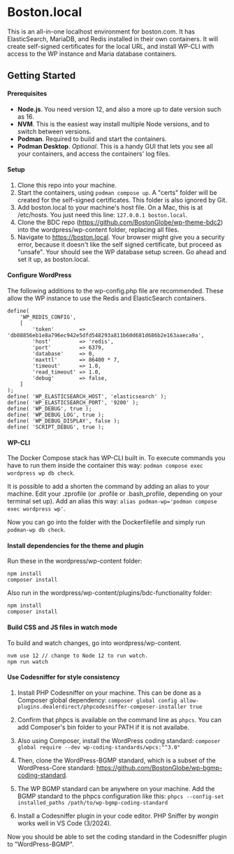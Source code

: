 # Boston.local

This is an all-in-one localhost environment for boston.com. It has ElasticSearch, MariaDB, and Redis installed in their own containers. It will create self-signed certificates for the local URL, and install WP-CLI with access to the WP instance and Maria database containers.

## Getting Started

#### Prerequisites

* **Node.js**. You need version 12, and also a more up to date version such as 16.
* **NVM**. This is the easiest way install multiple Node versions, and to switch between versions.
* **Podman**. Required to build and start the containers. 
* **Podman Desktop**. *Optional*. This is a handy GUI that lets you see all your containers, and access the containers' log files.

#### Setup 

1. Clone this repo into your machine.
2. Start the containers, using `podman compose up`. A "certs" folder will be created for the self-signed certificates. This folder is also ignored by Git.
3. Add boston.local to your machine's host file. On a Mac, this is at /etc/hosts. You just need this line: `127.0.0.1 boston.local`.
4. Clone the BDC repo (https://github.com/BostonGlobe/wp-theme-bdc2) into the wordpress/wp-content folder, replacing all files.
5. Navigate to https://boston.local. Your browser might give you a security error, because it doesn't like the self signed certificate, but proceed as "unsafe". Your should see the WP database setup screen. Go ahead and set it up, as boston.local.

#### Configure WordPress

The following additions to the wp-config.php file are recommended. These allow the WP instance to use the Redis and ElasticSearch containers.
```
define(
	'WP_REDIS_CONFIG',
	[
		'token'        => 'db08856eb1e8a796ec942e5dfd548293a811b60d681d686b2e163aaeca9a',
		'host'         => 'redis',
		'port'         => 6379,
		'database'     => 0,
		'maxttl'       => 86400 * 7,
		'timeout'      => 1.0,
		'read_timeout' => 1.0,
		'debug'        => false,
	]
);
define( 'WP_ELASTICSEARCH_HOST', 'elasticsearch' );
define( 'WP_ELASTICSEARCH_PORT', '9200' );
define( 'WP_DEBUG', true );
define( 'WP_DEBUG_LOG', true );
define( 'WP_DEBUG_DISPLAY', false );
define( 'SCRIPT_DEBUG', true );
```

#### WP-CLI

The Docker Compose stack has WP-CLI built in. To execute commands you have to run them inside the container this way: `podman compose exec wordpress wp db check`. 

It is possible to add a shorten the command by adding an alias to your machine. 
Edit your .zprofile (or .profile or .bash_profile, depending on your terminal set up). 
Add an alias this way: `alias podman-wp='podman compose exec wordpress wp'`.

Now you can go into the folder with the Dockerfilefile and simply run `podman-wp db check`.

#### Install dependencies for the theme and plugin

Run these in the wordpress/wp-content folder:

```
npm install
composer install
```
Also run in the wordpress/wp-content/plugins/bdc-functionality folder:
```
npm install
composer install
```
#### Build CSS and JS files in watch mode

To build and watch changes, go into wordpress/wp-content.
```
nvm use 12 // change to Node 12 to run watch.
npm run watch
```

#### Use Codesniffer for style consistency

1. Install PHP Codesniffer on your machine. This can be done as a Composer global dependency: 
`composer global config allow-plugins.dealerdirect/phpcodesniffer-composer-installer true`

2. Confirm that phpcs is available on the command line as `phpcs`. You can add Composer's bin folder to your PATH if it is not availabe.

3. Also using Composer, install the WordPress coding standard:
`composer global require --dev wp-coding-standards/wpcs:"^3.0"`

4. Then, clone the WordPress-BGMP standard, which is a subset of the WordPress-Core standard:
https://github.com/BostonGlobe/wp-bgmp-coding-standard.

5. The WP BGMP standard can be anywhere on your machine. Add the BGMP standard to the phpcs configuration like this:
`phpcs --config-set installed_paths /path/to/wp-bgmp-coding-standard`

6. Install a Codesniffer plugin in your code editor. PHP Sniffer by *wongin* works well in VS Code (3/2024). 

Now you should be able to set the coding standard in the Codesniffer plugin to "WordPress-BGMP". 
